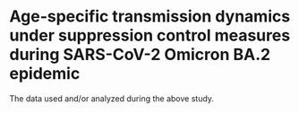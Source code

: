 # Age-specific transmission dynamics under suppression control measures during SARS-CoV-2 Omicron BA.2 epidemic
The data used and/or analyzed during the above study.
